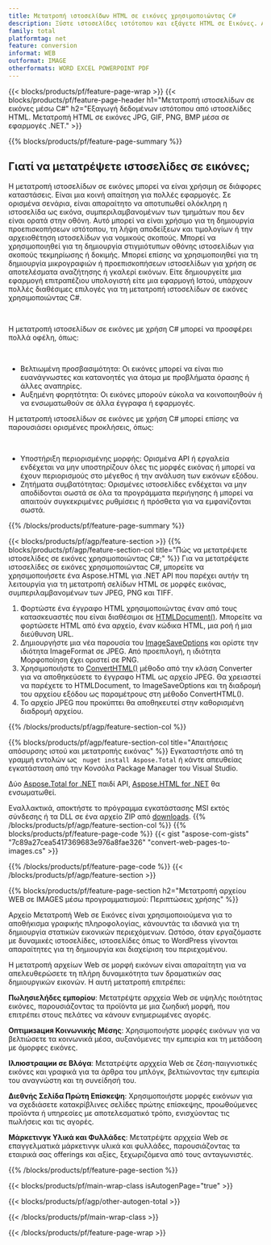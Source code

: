 ```yaml
---
title: Μετατροπή ιστοσελίδων HTML σε εικόνες χρησιμοποιώντας C#
description: Ξύστε ιστοσελίδες ιστότοπου και εξάγετε HTML σε Εικόνες. Αναπτύξτε εφαρμογές .NET για την απόξεση δεδομένων ιστότοπου σε JPEG, PNG, GIF, BMP κ.λπ. 
family: total
platformtag: net
feature: conversion
informat: WEB
outformat: IMAGE
otherformats: WORD EXCEL POWERPOINT PDF
---
```

{{< blocks/products/pf/feature-page-wrap >}}
{{< blocks/products/pf/feature-page-header h1="Μετατροπή ιστοσελίδων σε εικόνες μέσω C#" h2="Εξαγωγή δεδομένων ιστότοπου από ιστοσελίδες HTML. Μετατροπή HTML σε εικόνες JPG, GIF, PNG, BMP μέσα σε εφαρμογές .NET." >}}

{{% blocks/products/pf/feature-page-summary %}}

<h2 class="heading-border">Γιατί να μετατρέψετε ιστοσελίδες σε εικόνες;</h2>
<p>Η μετατροπή ιστοσελίδων σε εικόνες μπορεί να είναι χρήσιμη σε διάφορες καταστάσεις. Είναι μια κοινή απαίτηση για πολλές εφαρμογές. Σε ορισμένα σενάρια, είναι απαραίτητο να αποτυπωθεί ολόκληρη η ιστοσελίδα ως εικόνα, συμπεριλαμβανομένων των τμημάτων που δεν είναι ορατά στην οθόνη. Αυτό μπορεί να είναι χρήσιμο για τη δημιουργία προεπισκοπήσεων ιστότοπου, τη λήψη αποδείξεων και τιμολογίων ή την αρχειοθέτηση ιστοσελίδων για νομικούς σκοπούς. Μπορεί να χρησιμοποιηθεί για τη δημιουργία στιγμιότυπων οθόνης ιστοσελίδων για σκοπούς τεκμηρίωσης ή δοκιμής. Μπορεί επίσης να χρησιμοποιηθεί για τη δημιουργία μικρογραφιών ή προεπισκοπήσεων ιστοσελίδων για χρήση σε αποτελέσματα αναζήτησης ή γκαλερί εικόνων. Είτε δημιουργείτε μια εφαρμογή επιτραπέζιου υπολογιστή είτε μια εφαρμογή Ιστού, υπάρχουν πολλές διαθέσιμες επιλογές για τη μετατροπή ιστοσελίδων σε εικόνες χρησιμοποιώντας C#.</p><br />

<p>Η μετατροπή ιστοσελίδων σε εικόνες με χρήση C# μπορεί να προσφέρει πολλά οφέλη, όπως:</p><br />
<ul>
<li>Βελτιωμένη προσβασιμότητα: Οι εικόνες μπορεί να είναι πιο ευανάγνωστες και κατανοητές για άτομα με προβλήματα όρασης ή άλλες αναπηρίες.</li>
<li>Αυξημένη φορητότητα: Οι εικόνες μπορούν εύκολα να κοινοποιηθούν ή να ενσωματωθούν σε άλλα έγγραφα ή εφαρμογές.</li>
</ul>
<p>Η μετατροπή ιστοσελίδων σε εικόνες με χρήση C# μπορεί επίσης να παρουσιάσει ορισμένες προκλήσεις, όπως:</p><br />
<ul>
<li>Υποστήριξη περιορισμένης μορφής: Ορισμένα API ή εργαλεία ενδέχεται να μην υποστηρίζουν όλες τις μορφές εικόνας ή μπορεί να έχουν περιορισμούς στο μέγεθος ή την ανάλυση των εικόνων εξόδου.</li>
<li>Ζητήματα συμβατότητας: Ορισμένες ιστοσελίδες ενδέχεται να μην αποδίδονται σωστά σε όλα τα προγράμματα περιήγησης ή μπορεί να απαιτούν συγκεκριμένες ρυθμίσεις ή πρόσθετα για να εμφανίζονται σωστά.</li>
</ul>
{{% /blocks/products/pf/feature-page-summary  %}}

{{< blocks/products/pf/agp/feature-section >}}
{{% blocks/products/pf/agp/feature-section-col title="Πώς να μετατρέψετε ιστοσελίδες σε εικόνες χρησιμοποιώντας C#;" %}}
Για να μετατρέψετε ιστοσελίδες σε εικόνες χρησιμοποιώντας C#, μπορείτε να χρησιμοποιήσετε ένα Aspose.HTML για .NET API που παρέχει αυτήν τη λειτουργία για τη μετατροπή σελίδων HTML σε μορφές εικόνας, συμπεριλαμβανομένων των JPEG, PNG και TIFF.</p>

1. Φορτώστε ένα έγγραφο HTML χρησιμοποιώντας έναν από τους κατασκευαστές που είναι διαθέσιμοι σε [HTMLDocument()](https://reference.aspose.com/html/net/aspose.html/htmldocument/). Μπορείτε να φορτώσετε HTML από ένα αρχείο, έναν κώδικα HTML, μια ροή ή μια διεύθυνση URL.
2. Δημιουργήστε μια νέα παρουσία του [ImageSaveOptions](https://reference.aspose.com/html/net/aspose.html.saving/imagesaveoptions/) και ορίστε την ιδιότητα ImageFormat σε JPEG. Από προεπιλογή, η ιδιότητα Μορφοποίηση έχει οριστεί σε PNG.
3. Χρησιμοποιήστε το [ConvertHTML()](https://reference.aspose.com/html/net/aspose.html.converters/converter/converthtml/) μέθοδο από την κλάση Converter για να αποθηκεύσετε το έγγραφο HTML ως αρχείο JPEG. Θα χρειαστεί να παρέχετε το HTMLDocument, το ImageSaveOptions και τη διαδρομή του αρχείου εξόδου ως παραμέτρους στη μέθοδο ConvertHTML().
4. Το αρχείο JPEG που προκύπτει θα αποθηκευτεί στην καθορισμένη διαδρομή αρχείου.
 
{{% /blocks/products/pf/agp/feature-section-col %}}

{{% blocks/products/pf/agp/feature-section-col title="Απαιτήσεις απόσυρσης ιστού και μετατροπής εικόνας" %}}
Εγκαταστήστε από τη γραμμή εντολών ως ``` nuget install Aspose.Total``` ή κάντε απευθείας εγκατάσταση από την Κονσόλα Package Manager του Visual Studio.

Δύο [Aspose.Total for .NET](https://products.aspose.com/total/net/) παιδί API, [Aspose.HTML for .NET](https://products.aspose.com/html/net/) θα ενσωματωθεί.

Εναλλακτικά, αποκτήστε το πρόγραμμα εγκατάστασης MSI εκτός σύνδεσης ή τα DLL σε ένα αρχείο ZIP από [downloads](https://releases.aspose.com/total/net).
{{% /blocks/products/pf/agp/feature-section-col %}}
{{% blocks/products/pf/feature-page-code %}}
{{< gist "aspose-com-gists" "7c89a27cea5417369683e976a8fae326" "convert-web-pages-to-images.cs" >}}

{{% /blocks/products/pf/feature-page-code %}}
{{< /blocks/products/pf/agp/feature-section >}}

{{% blocks/products/pf/feature-page-section  h2="Μετατροπή αρχείου WEB σε IMAGES μέσω προγραμματισμού: Περιπτώσεις χρήσης" %}}
Αρχείο Μετατροπή Web σε Εικόνες είναι χρησιμοποιούμενα για το αποθήκισμα γραφικής πληροφολογίας, κάνουντάς τα ιδανικά για τη δημιουργία στατικών εικονικών περιεχόμενων. Ωστόσο, όταν εργαζόμαστε με δυναμικές ιστοσελίδες, ιστοσελίδες όπως το WordPress γίνονται απαραίτητες για τη δημιουργία και διαχείριση του περιεχομένου.

Η μετατροπή αρχείων Web σε μορφή εικόνων είναι απαραίτητη για να απελευθερώσετε τη πλήρη δυναμικότητα των δραματικών σας δημιουργικών εικονών. Η αυτή μετατροπή επιτρέπει:

**Πωλησιελήδες εμπορίου**: Μετατρέψτε αρχχεία Web σε υψηλής ποιότητας εικόνες, παρουσιάζοντας τα προϊόντα με μια ζωηδική μορφή, που επιτρέπει στους πελάτες να κάνουν ενημερωμένες αγορές.

**Опτιμизация Κοινωνικής Μέσης**: Χρησιμοποιήστε μορφές εικόνων για να βελτιώσετε τα κοινωνικά μέσα, αυξανόμενες την εμπειρία και τη μετάδοση με όμορφες εικόνες.

**Ιλлюστραции σε Βλόγα**: Μετατρέψτε αρχχεία Web σε ζέση-παιγνιοτικές εικόνες και γραφικά για τα άρθρα του μπλόγκ, βελτιώνοντας την εμπειρία του αναγνώστη και τη συνείδησή του.

**Διεθνής Σελίδα Πρώτη Επίσκεψη**: Χρησιμοποιήστε μορφές εικόνων για να σχεδιάσετε κατακρίβλινες σελίδες πρώτης επίσκεψης, προωθούμενες προϊόντα ή υπηρεσίες με αποτελεσματικό τρόπο, ενισχύοντας τις πωλήσεις και τις αγορές.

**Μάρκετινγκ Υλικά και Φυλλάδες**: Μετατρέψτε αρχχεία Web σε επαγγελματικά μάρκετινγκ υλικά και φυλλάδες, παρουσιάζοντας τα εταιρικά σας offerings και αξίες, ξεχωριζόμενα από τους ανταγωνιστές.
{{% /blocks/products/pf/feature-page-section %}}
{{< blocks/products/pf/main-wrap-class isAutogenPage="true" >}}

{{< blocks/products/pf/agp/other-autogen-total >}}

{{< /blocks/products/pf/main-wrap-class >}}

{{< /blocks/products/pf/feature-page-wrap >}}